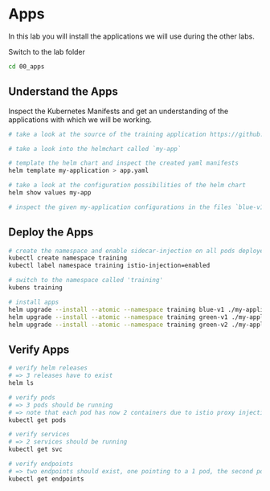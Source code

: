 # Apps

In this lab you will install the applications we will use during the other labs.

Switch to the lab folder

```bash
cd 00_apps
```

## Understand the Apps

Inspect the Kubernetes Manifests and get an understanding of the applications with which we will be working.

```bash
# take a look at the source of the training application https://github.com/cloudnativetrainings/training-application/

# take a look into the helmchart called `my-app`

# template the helm chart and inspect the created yaml manifests
helm template my-application > app.yaml

# take a look at the configuration possibilities of the helm chart
helm show values my-app

# inspect the given my-application configurations in the files `blue-v1.yaml`, `green-v1.yaml` and `green-v2.yaml`
```

## Deploy the Apps

```bash
# create the namespace and enable sidecar-injection on all pods deployed in this namespace
kubectl create namespace training
kubectl label namespace training istio-injection=enabled

# switch to the namespace called 'training'
kubens training

# install apps
helm upgrade --install --atomic --namespace training blue-v1 ./my-application -f blue-v1.yaml
helm upgrade --install --atomic --namespace training green-v1 ./my-application -f green-v1.yaml
helm upgrade --install --atomic --namespace training green-v2 ./my-application -f green-v2.yaml
```

## Verify Apps

```bash
# verify helm releases
# => 3 releases have to exist
helm ls

# verify pods
# => 3 pods should be running
# => note that each pod has now 2 containers due to istio proxy injection
kubectl get pods

# verify services
# => 2 services should be running
kubectl get svc

# verify endpoints
# => two endpoints should exist, one pointing to a 1 pod, the second pointing to 2 pods
kubectl get endpoints
```
